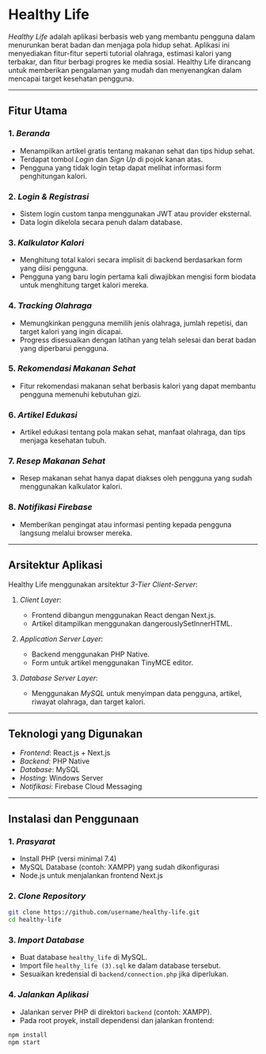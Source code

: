 # Healthy Life

*Healthy Life* adalah aplikasi berbasis web yang membantu pengguna dalam menurunkan berat badan dan menjaga pola hidup sehat. Aplikasi ini menyediakan fitur-fitur seperti tutorial olahraga, estimasi kalori yang terbakar, dan fitur berbagi progres ke media sosial. Healthy Life dirancang untuk memberikan pengalaman yang mudah dan menyenangkan dalam mencapai target kesehatan pengguna.

---

## Fitur Utama

### 1. *Beranda*
   - Menampilkan artikel gratis tentang makanan sehat dan tips hidup sehat.
   - Terdapat tombol *Login* dan *Sign Up* di pojok kanan atas.
   - Pengguna yang tidak login tetap dapat melihat informasi form penghitungan kalori.

### 2. *Login & Registrasi*
   - Sistem login custom tanpa menggunakan JWT atau provider eksternal.
   - Data login dikelola secara penuh dalam database.

### 3. *Kalkulator Kalori*
   - Menghitung total kalori secara implisit di backend berdasarkan form yang diisi pengguna.
   - Pengguna yang baru login pertama kali diwajibkan mengisi form biodata untuk menghitung target kalori mereka.

### 4. *Tracking Olahraga*
   - Memungkinkan pengguna memilih jenis olahraga, jumlah repetisi, dan target kalori yang ingin dicapai.
   - Progress disesuaikan dengan latihan yang telah selesai dan berat badan yang diperbarui pengguna.

### 5. *Rekomendasi Makanan Sehat*
   - Fitur rekomendasi makanan sehat berbasis kalori yang dapat membantu pengguna memenuhi kebutuhan gizi.

### 6. *Artikel Edukasi*
   - Artikel edukasi tentang pola makan sehat, manfaat olahraga, dan tips menjaga kesehatan tubuh.

### 7. *Resep Makanan Sehat*
   - Resep makanan sehat hanya dapat diakses oleh pengguna yang sudah menggunakan kalkulator kalori.

### 8. *Notifikasi Firebase*
   - Memberikan pengingat atau informasi penting kepada pengguna langsung melalui browser mereka.

---

## Arsitektur Aplikasi

Healthy Life menggunakan arsitektur *3-Tier Client-Server*:
1. *Client Layer*:
   - Frontend dibangun menggunakan React dengan Next.js.
   - Artikel ditampilkan menggunakan dangerouslySetInnerHTML.

2. *Application Server Layer*:
   - Backend menggunakan PHP Native.
   - Form untuk artikel menggunakan TinyMCE editor.

3. *Database Server Layer*:
   - Menggunakan *MySQL* untuk menyimpan data pengguna, artikel, riwayat olahraga, dan target kalori.

---

## Teknologi yang Digunakan

- *Frontend*: React.js + Next.js
- *Backend*: PHP Native
- *Database*: MySQL
- *Hosting*: Windows Server
- *Notifikasi*: Firebase Cloud Messaging

---

## Instalasi dan Penggunaan

### 1. *Prasyarat*
   - Install PHP (versi minimal 7.4)
   - MySQL Database (contoh: XAMPP) yang sudah dikonfigurasi
   - Node.js untuk menjalankan frontend Next.js

### 2. *Clone Repository*
```bash
git clone https://github.com/username/healthy-life.git
cd healthy-life
```

### 3. *Import Database*
   - Buat database `healthy_life` di MySQL.
   - Import file `healthy_life (3).sql` ke dalam database tersebut.
   - Sesuaikan kredensial di `backend/connection.php` jika diperlukan.

### 4. *Jalankan Aplikasi*
   - Jalankan server PHP di direktori `backend` (contoh: XAMPP).
   - Pada root proyek, install dependensi dan jalankan frontend:
   ```bash
   npm install
   npm start
   ```
